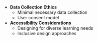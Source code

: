 - **Data Collection Ethics**
    - Minimal necessary data collection
    - User consent model
- **Accessibility Considerations**
    - Designing for diverse learning needs
    - Inclusive design approaches

